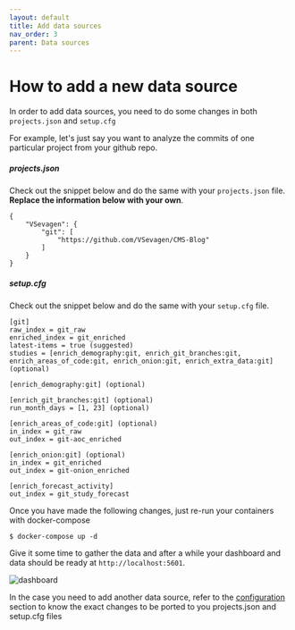 ```yaml
---
layout: default
title: Add data sources
nav_order: 3
parent: Data sources
---
```


# How to add a new data source

In order to add data sources, you need to do some changes in both <code>projects.json</code> and <code>setup.cfg</code>

For example, let's just say you want to analyze the commits of one particular project from your github repo.

##### projects.json

Check out the snippet below and do the same with your `projects.json` file. **Replace the information below with your own**.

```
{
    "VSevagen": {
        "git": [
            "https://github.com/VSevagen/CMS-Blog"
        ]
    }
}
```

##### setup.cfg

Check out the snippet below and do the same with your `setup.cfg` file.

```
[git]
raw_index = git_raw
enriched_index = git_enriched
latest-items = true (suggested)
studies = [enrich_demography:git, enrich_git_branches:git, enrich_areas_of_code:git, enrich_onion:git, enrich_extra_data:git] (optional)

[enrich_demography:git] (optional)

[enrich_git_branches:git] (optional)
run_month_days = [1, 23] (optional)

[enrich_areas_of_code:git] (optional)
in_index = git_raw
out_index = git-aoc_enriched

[enrich_onion:git] (optional)
in_index = git_enriched
out_index = git-onion_enriched

[enrich_forecast_activity]
out_index = git_study_forecast
```

Once you have made the following changes, just re-run your containers with docker-compose

```console
$ docker-compose up -d
```

Give it some time to gather the data and after a while your dashboard and data should be ready at `http://localhost:5601`.<br>

![dashboard](../assets/dashboard.png)

In the case you need to add another data source, refer to the [configuration](https://vsevagen.github.io/grimoirelab-tutorial/docs/data-sources/configurations/) section to know the exact changes to be ported to you projects.json and setup.cfg files
